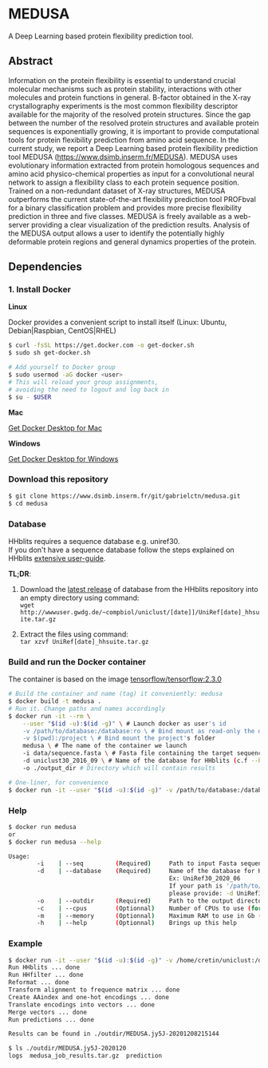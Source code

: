 # MEDUSA

A Deep Learning based protein flexibility prediction tool.


## Abstract

Information on the protein flexibility is essential to understand crucial molecular mechanisms such as protein stability, interactions with other molecules and protein functions in general. B-factor obtained in the X-ray crystallography experiments is the most common flexibility descriptor available for the majority of the resolved protein structures. Since the gap between the number of the resolved protein structures and available protein sequences is exponentially growing, it is important to provide computational tools for protein flexibility prediction from amino acid sequence. In the current study, we report a Deep Learning based protein flexibility prediction tool MEDUSA (https://www.dsimb.inserm.fr/MEDUSA). MEDUSA uses evolutionary information extracted from protein homologous sequences and amino acid physico-chemical properties as input for a convolutional neural network to assign a flexibility class to each protein sequence position. Trained on a non-redundant dataset of X-ray structures, MEDUSA outperforms the current state-of-the-art flexibility prediction tool PROFbval for a binary classification problem and provides more precise flexibility prediction in three and five classes. MEDUSA is freely available as a web-server providing a clear visualization of the prediction results. Analysis of the MEDUSA output allows a user to identify the potentially highly deformable protein regions and general dynamics properties of the protein.

## Dependencies

### 1. Install Docker

**Linux**

Docker provides a convenient script to install itself (Linux: Ubuntu, Debian|Raspbian, CentOS|RHEL)
```bash
$ curl -fsSL https://get.docker.com -o get-docker.sh
$ sudo sh get-docker.sh

# Add yourself to Docker group
$ sudo usermod -aG docker <user>
# This will reload your group assignments,
# avoiding the need to logout and log back in
$ su - $USER
```

**Mac**  

[Get Docker Desktop for Mac](https://docs.docker.com/docker-for-mac/install/)  

**Windows**  

[Get Docker Desktop for Windows](https://docs.docker.com/docker-for-windows/install/)  



### Download this repository  

```bash
$ git clone https://www.dsimb.inserm.fr/git/gabrielctn/medusa.git
$ cd medusa
```

### Database

HHblits requires a sequence database e.g. uniref30.  
If you don't have a sequence database follow the steps explained on HHblits [extensive user-guide](https://github.com/soedinglab/hh-suite/wiki#hh-suite-databases).  

**TL;DR**:  
1. Download the [latest release](http://wwwuser.gwdg.de/~compbiol/uniclust/current_release/) of database from the HHblits repository into an empty directory using command:  
`wget http://wwwuser.gwdg.de/~compbiol/uniclust/[date]]/UniRef[date]_hhsuite.tar.gz`

2. Extract the files using command:  
`tar xzvf UniRef[date]_hhsuite.tar.gz`

### Build and run the Docker container

The container is based on the image [tensorflow/tensorflow:2.3.0](https://hub.docker.com/layers/tensorflow/tensorflow/2.3.0/images/sha256-7bc36fe0ca1a051a808122e87f5438614b371263515df4794abef9a78440af8b?context=explore)

```bash
# Build the container and name (tag) it conveniently: medusa
$ docker build -t medusa .
# Run it. Change paths and names accordingly
$ docker run -it --rm \
    --user "$(id -u):$(id -g)" \ # Launch docker as user's id
    -v /path/to/database:/database:ro \ # Bind mount as read-only the database for HHblits
    -v $(pwd):/project \ # Bind mount the project's folder
    medusa \ # The name of the container we launch
    -i data/sequence.fasta \ # Fasta file containing the target sequence
    -d uniclust30_2016_09 \ # Name of the database for HHblits (c.f --help for more details)
    -o ./output_dir # Directory which will contain results

# One-liner, for convenience
$ docker run -it --user "$(id -u):$(id -g)" -v /path/to/database:/database:ro -v $(pwd):/project medusa -i data/sequence.fasta -d uniclust30_2016_09 -o output_dir
```

### Help

```bash
$ docker run medusa
or
$ docker run medusa --help

Usage:
        -i    | --seq         (Required)     Path to input Fasta sequence file. The path is relative to the project folder.
        -d    | --database    (Required)     Name of the database for HHBlits.
                                             Ex: UniRef30_2020_06
                                             If your path is '/path/to/Uniclust/UniRef30_2020_03_a3m.ffdata'
                                             please provide: -d UniRef30_2020_03
        -o    | --outdir      (Required)     Path to the output directory.
        -c    | --cpus        (Optionnal)    Number of CPUs to use (for HHblits). Default is 2. Set to 0 for all.
        -m    | --memory      (Optionnal)    Maximum RAM to use in Gb (for HHblits). Default is 3. Set to 0 for all.
        -h    | --help        (Optionnal)    Brings up this help
```

### Example

```bash
$ docker run -it --user "$(id -u):$(id -g)" -v /home/cretin/uniclust:/database:ro -v $(pwd):/project medusa -i data/test.seq.fasta -d uniclust30_2016_09 -o ./outdir
Run HHblits ... done
Run HHfilter ... done
Reformat ... done
Transform alignment to frequence matrix ... done
Create AAindex and one-hot encodings ... done
Translate encodings into vectors ... done
Merge vectors ... done
Run predictions ... done

Results can be found in ./outdir/MEDUSA.jy5J-20201208215144

$ ls ./outdir/MEDUSA.jy5J-2020120
logs  medusa_job_results.tar.gz  prediction
```
